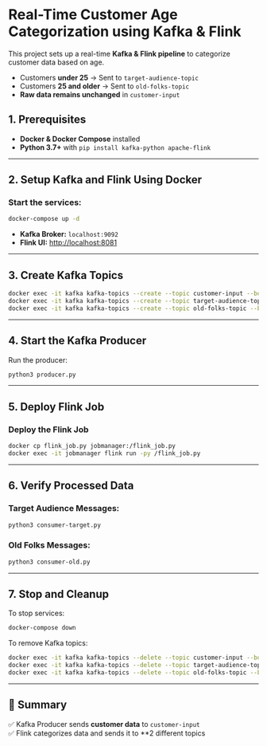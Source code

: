 # Real-Time Customer Age Categorization using Kafka & Flink

This project sets up a real-time **Kafka & Flink pipeline** to categorize customer data based on age.

- Customers **under 25** → Sent to `target-audience-topic`
- Customers **25 and older** → Sent to `old-folks-topic`
- **Raw data remains unchanged** in `customer-input`

## **1. Prerequisites**
- **Docker & Docker Compose** installed
- **Python 3.7+** with `pip install kafka-python apache-flink`

---

## **2. Setup Kafka and Flink Using Docker**

### **Start the services:**
```bash
docker-compose up -d
```
- **Kafka Broker:** `localhost:9092`
- **Flink UI:** [http://localhost:8081](http://localhost:8081)

---

## **3. Create Kafka Topics**
```bash
docker exec -it kafka kafka-topics --create --topic customer-input --bootstrap-server localhost:9092 --partitions 1 --replication-factor 1
docker exec -it kafka kafka-topics --create --topic target-audience-topic --bootstrap-server localhost:9092 --partitions 1 --replication-factor 1
docker exec -it kafka kafka-topics --create --topic old-folks-topic --bootstrap-server localhost:9092 --partitions 1 --replication-factor 1
```

---

## **4. Start the Kafka Producer**

Run the producer:
```bash
python3 producer.py
```

---

## **5. Deploy Flink Job**

### **Deploy the Flink Job**
```bash
docker cp flink_job.py jobmanager:/flink_job.py
docker exec -it jobmanager flink run -py /flink_job.py
```

---

## **6. Verify Processed Data**
### **Target Audience Messages:**
```bash
python3 consumer-target.py
```
### **Old Folks Messages:**
```bash
python3 consumer-old.py 
```

---

## **7. Stop and Cleanup**
To stop services:
```bash
docker-compose down
```
To remove Kafka topics:
```bash
docker exec -it kafka kafka-topics --delete --topic customer-input --bootstrap-server localhost:9092
docker exec -it kafka kafka-topics --delete --topic target-audience-topic --bootstrap-server localhost:9092
docker exec -it kafka kafka-topics --delete --topic old-folks-topic --bootstrap-server localhost:9092
```

---

## 🎯 **Summary**
✅ Kafka Producer sends **customer data** to `customer-input`  
✅ Flink categorizes data and sends it to **2 different topics